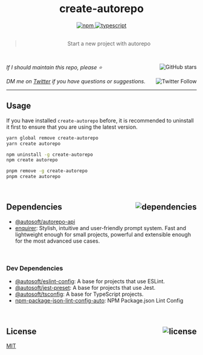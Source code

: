 <!--BEGIN HEADER-->
<div id="top" align="center">
  <h1>create-autorepo</h1>
  <a href="https://npmjs.com/package/create-autorepo">
    <img alt="npm" src="https://img.shields.io/npm/v/create-autorepo.svg">
  </a>
  <a href="https://github.com/autosoftoss/create-autorepo">
    <img alt="typescript" src="https://img.shields.io/github/languages/top/autosoftoss/create-autorepo.svg">
  </a>
</div>

<br />

<blockquote align="center">Start a new project with autorepo</blockquote>

<br />

_If I should maintain this repo, please ⭐️_
<a href="https://github.com/autosoftoss/create-autorepo">
  <img align="right" alt="GitHub stars" src="https://img.shields.io/github/stars/autosoftoss/create-autorepo?label=%E2%AD%90%EF%B8%8F&style=social">
</a>

_DM me on [Twitter](https://twitter.com/bconnorwhite) if you have questions or suggestions._
<a href="https://twitter.com/bconnorwhite">
  <img align="right" alt="Twitter Follow" src="https://img.shields.io/twitter/url?label=%40bconnorwhite&style=social&url=https%3A%2F%2Ftwitter.com%2Fbconnorwhite">
</a>

---
<!--END HEADER-->

## Usage

If you have installed `create-autorepo` before, it is recommended to uninstall it first to ensure that you are using the latest version.

```sh
yarn global remove create-autorepo
yarn create autorepo
```

```sh
npm uninstall -g create-autorepo
npm create autorepo
```

```sh
pnpm remove -g create-autorepo
pnpm create autorepo
```

<!--BEGIN FOOTER-->

<br />

<h2 id="dependencies">Dependencies<a href="https://www.npmjs.com/package/create-autorepo?activeTab=dependencies"><img align="right" alt="dependencies" src="https://img.shields.io/librariesio/release/npm/create-autorepo.svg"></a></h2>

- [@autosoft/autorepo-api](https://www.npmjs.com/package/@autosoft/autorepo-api)
- [enquirer](https://www.npmjs.com/package/enquirer): Stylish, intuitive and user-friendly prompt system. Fast and lightweight enough for small projects, powerful and extensible enough for the most advanced use cases.


<br />

<h3>Dev Dependencies</h3>

- [@autosoft/eslint-config](https://www.npmjs.com/package/@autosoft/eslint-config): A base for projects that use ESLint.
- [@autosoft/jest-preset](https://www.npmjs.com/package/@autosoft/jest-preset): A base for projects that use Jest.
- [@autosoft/tsconfig](https://www.npmjs.com/package/@autosoft/tsconfig): A base for TypeScript projects.
- [npm-package-json-lint-config-auto](https://www.npmjs.com/package/npm-package-json-lint-config-auto): NPM Package.json Lint Config


<br />

<h2 id="license">License <a href="https://opensource.org/licenses/MIT"><img align="right" alt="license" src="https://img.shields.io/npm/l/create-autorepo.svg"></a></h2>

[MIT](https://opensource.org/licenses/MIT)
<!--END FOOTER-->
